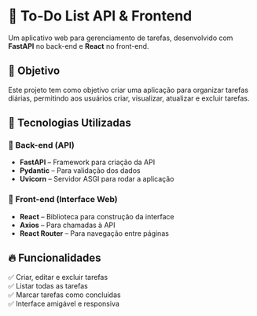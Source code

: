 # 📌 To-Do List API & Frontend

Um aplicativo web para gerenciamento de tarefas, desenvolvido com **FastAPI** no back-end e **React** no front-end.

## 🎯 Objetivo
Este projeto tem como objetivo criar uma aplicação para organizar tarefas diárias, permitindo aos usuários criar, visualizar, atualizar e excluir tarefas.

## 🚀 Tecnologias Utilizadas

### 🔹 Back-end (API)
- **FastAPI** – Framework para criação da API
- **Pydantic** – Para validação dos dados
- **Uvicorn** – Servidor ASGI para rodar a aplicação

### 🔹 Front-end (Interface Web)
- **React** – Biblioteca para construção da interface
- **Axios** – Para chamadas à API
- **React Router** – Para navegação entre páginas


## 🔥 Funcionalidades
✅ Criar, editar e excluir tarefas  
✅ Listar todas as tarefas  
✅ Marcar tarefas como concluídas  
✅ Interface amigável e responsiva  


